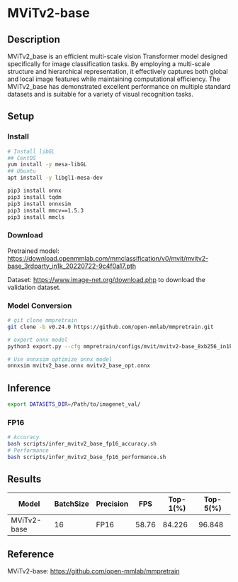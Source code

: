 # MViTv2-base

## Description

MViTv2_base is an efficient multi-scale vision Transformer model designed specifically for image classification tasks. By employing a multi-scale structure and hierarchical representation, it effectively captures both global and local image features while maintaining computational efficiency. The MViTv2_base has demonstrated excellent performance on multiple standard datasets and is suitable for a variety of visual recognition tasks.

## Setup

### Install

```bash
# Install libGL
## CentOS
yum install -y mesa-libGL
## Ubuntu
apt install -y libgl1-mesa-dev

pip3 install onnx
pip3 install tqdm
pip3 install onnxsim
pip3 install mmcv==1.5.3
pip3 install mmcls
```

### Download

Pretrained model: <https://download.openmmlab.com/mmclassification/v0/mvit/mvitv2-base_3rdparty_in1k_20220722-9c4f0a17.pth>

Dataset: <https://www.image-net.org/download.php> to download the validation dataset.

### Model Conversion

```bash
# git clone mmpretrain
git clone -b v0.24.0 https://github.com/open-mmlab/mmpretrain.git

# export onnx model
python3 export.py --cfg mmpretrain/configs/mvit/mvitv2-base_8xb256_in1k.py --weight mvitv2-base_3rdparty_in1k_20220722-9c4f0a17.pth --output mvitv2_base.onnx

# Use onnxsim optimize onnx model
onnxsim mvitv2_base.onnx mvitv2_base_opt.onnx

```

## Inference

```bash
export DATASETS_DIR=/Path/to/imagenet_val/
```

### FP16

```bash
# Accuracy
bash scripts/infer_mvitv2_base_fp16_accuracy.sh
# Performance
bash scripts/infer_mvitv2_base_fp16_performance.sh
```

## Results

| Model       | BatchSize | Precision | FPS      | Top-1(%) | Top-5(%) |
| ----------- | --------- | --------- | -------- | -------- | -------- |
| MViTv2-base | 16        | FP16      | 58.76    | 84.226   | 96.848   |

## Reference

MViTv2-base: <https://github.com/open-mmlab/mmpretrain>
